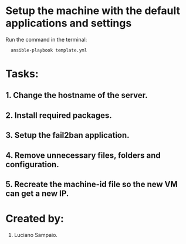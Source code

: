 # Setup the machine with the default applications and settings

Run the command in the terminal:
```bash
  ansible-playbook template.yml
```

# Tasks:

## 1. Change the hostname of the server.

## 2. Install required packages.

## 3. Setup the fail2ban application.

## 4. Remove unnecessary files, folders and configuration.

## 5. Recreate the machine-id file so the new VM can get a new IP.

# Created by: 

1. Luciano Sampaio.
